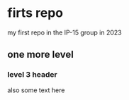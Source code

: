 # firts repo

my first repo in the IP-15 group in 2023

## one more level

### level 3 header

also some text here
